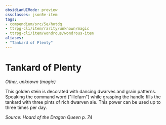 ```yaml
---
obsidianUIMode: preview
cssclasses: json5e-item
tags:
- compendium/src/5e/hotdq
- ttrpg-cli/item/rarity/unknown/magic
- ttrpg-cli/item/wondrous/wondrous-item
aliases: 
- "Tankard of Plenty"
---
```

# Tankard of Plenty
*Other, unknown (magic)*  


This golden stein is decorated with dancing dwarves and grain patterns. Speaking the command word ("Illefarn") while grasping the handle fills the tankard with three pints of rich dwarven ale. This power can be used up to three times per day.

*Source: Hoard of the Dragon Queen p. 74*